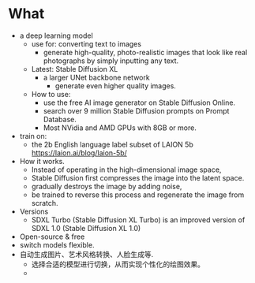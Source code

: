 # What
- a deep learning model
	- use for: converting text to images
		- generate high-quality, photo-realistic images that look like real photographs by simply inputting any text.
	- Latest: Stable Diffusion XL
		- a larger UNet backbone network
			- generate even higher quality images.
	- How to use:
		- use the free AI image generator on Stable Diffusion Online.
		- search over 9 million Stable Diffusion prompts on Prompt Database.
		- Most NVidia and AMD GPUs with 8GB or more.
- train on:
	- the 2b English language label subset of LAION 5b https://laion.ai/blog/laion-5b/
- How it works.
	- Instead of operating in the high-dimensional image space, 
	- Stable Diffusion first compresses the image into the latent space. 
	- gradually destroys the image by adding noise, 
	- be trained to reverse this process and regenerate the image from scratch.
- Versions
	- SDXL Turbo (Stable Diffusion XL Turbo) is an improved version of SDXL 1.0 (Stable Diffusion XL 1.0)
- Open-source & free
- switch models flexible.
- 自动生成图片、艺术风格转换、人脸生成等.
	- 选择合适的模型进行切换，从而实现个性化的绘图效果。
	- 

